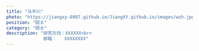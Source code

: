 ```yaml
---
title: "马平川"
photo: "https://jiangxy-0987.github.io/JiangXY.github.io/images/wzh.jpg"
position: "硕士"
category: "硕士"
description: "研究方向：XXXXXX<br>
              邮箱：   XXXXXXXX"
---
```

